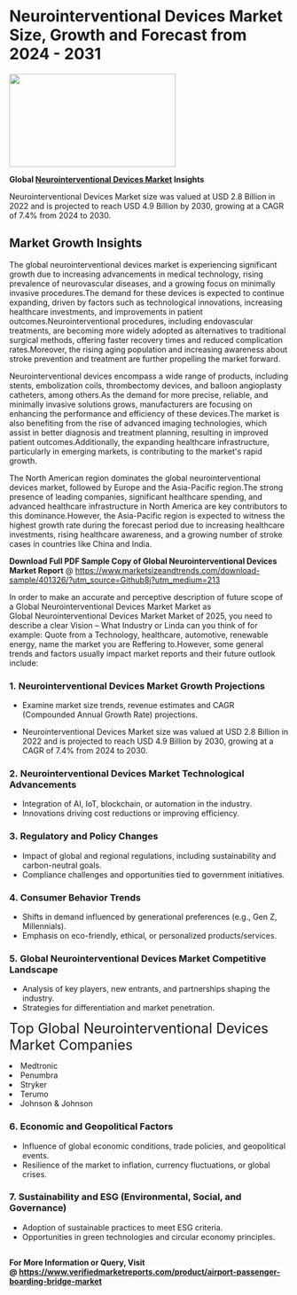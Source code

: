 <H1>Neurointerventional Devices Market Size, Growth and Forecast from 2024 - 2031</H1><img class="aligncenter size-medium wp-image-584254" src="https://thirdeyenews.in/wp-content/uploads/2024/09/Global-Market-Research-300x168.jpeg" alt="" width="300" height="168" /><p><strong>Global&nbsp;<a href="https://www.marketsizeandtrends.com/download-sample/401326/?utm_source=Github8j?utm_medium=213">Neurointerventional Devices Market</a> Insights</strong></p><p>Neurointerventional Devices Market size was valued at USD 2.8 Billion in 2022 and is projected to reach USD 4.9 Billion by 2030, growing at a CAGR of 7.4% from 2024 to 2030.</p><p><h2>Market Growth Insights</h2> <p>The global neurointerventional devices market is experiencing significant growth due to increasing advancements in medical technology, rising prevalence of neurovascular diseases, and a growing focus on minimally invasive procedures.The demand for these devices is expected to continue expanding, driven by factors such as technological innovations, increasing healthcare investments, and improvements in patient outcomes.Neurointerventional procedures, including endovascular treatments, are becoming more widely adopted as alternatives to traditional surgical methods, offering faster recovery times and reduced complication rates.Moreover, the rising aging population and increasing awareness about stroke prevention and treatment are further propelling the market forward.</p> <p>Neurointerventional devices encompass a wide range of products, including stents, embolization coils, thrombectomy devices, and balloon angioplasty catheters, among others.As the demand for more precise, reliable, and minimally invasive solutions grows, manufacturers are focusing on enhancing the performance and efficiency of these devices.The market is also benefiting from the rise of advanced imaging technologies, which assist in better diagnosis and treatment planning, resulting in improved patient outcomes.Additionally, the expanding healthcare infrastructure, particularly in emerging markets, is contributing to the market's rapid growth.</p> <p>The North American region dominates the global neurointerventional devices market, followed by Europe and the Asia-Pacific region.The strong presence of leading companies, significant healthcare spending, and advanced healthcare infrastructure in North America are key contributors to this dominance.However, the Asia-Pacific region is expected to witness the highest growth rate during the forecast period due to increasing healthcare investments, rising healthcare awareness, and a growing number of stroke cases in countries like China and India.</p> <p><span class=""><strong>Download Full PDF Sample Copy of Global Neurointerventional Devices Market Report</strong> @ <a href="https://www.marketsizeandtrends.com/download-sample/401326/?utm_source=Github8j?utm_medium=213" target="_blank">https://www.marketsizeandtrends.com/download-sample/401326/?utm_source=Github8j?utm_medium=213</a></span></p><p>In order to make an accurate and perceptive description of future scope of a Global&nbsp;Neurointerventional Devices Market Market as Global&nbsp;Neurointerventional Devices Market Market of 2025, you need to describe a clear Vision &ndash; What Industry or Linda can you think of for example: Quote from a Technology, healthcare, automotive, renewable energy, name the market you are Reffering to.However, some general trends and factors usually impact market reports and their future outlook include:</p><h3>1.&nbsp;<strong>Neurointerventional Devices Market Growth Projections</strong></h3><ul><li>Examine market size trends, revenue estimates and CAGR (Compounded Annual Growth Rate) projections.</li><li><p>Neurointerventional Devices Market size was valued at USD 2.8 Billion in 2022 and is projected to reach USD 4.9 Billion by 2030, growing at a CAGR of 7.4% from 2024 to 2030.</p></li></ul><h3>2.&nbsp;<strong>Neurointerventional Devices Market Technological Advancements</strong></h3><ul><li>Integration of AI, IoT, blockchain, or automation in the industry.</li><li>Innovations driving cost reductions or improving efficiency.</li></ul><h3>3.&nbsp;<strong>Regulatory and Policy Changes</strong></h3><ul><li>Impact of global and regional regulations, including sustainability and carbon-neutral goals.</li><li>Compliance challenges and opportunities tied to government initiatives.</li></ul><h3>4.&nbsp;<strong>Consumer Behavior Trends</strong></h3><ul><li>Shifts in demand influenced by generational preferences (e.g., Gen Z, Millennials).</li><li>Emphasis on eco-friendly, ethical, or personalized products/services.</li></ul><h3>5.&nbsp;<strong>Global Neurointerventional Devices Market Competitive Landscape</strong></h3><ul><li>Analysis of key players, new entrants, and partnerships shaping the industry.</li><li>Strategies for differentiation and market penetration.</li></ul><p data-pm-slice="1 1 []"><span style="color: inherit; font-family: inherit; font-size: 25px;">Top Global Neurointerventional Devices Market Companies</span></p><div class="" data-test-id=""><p><li>Medtronic</li><li> Penumbra</li><li> Stryker</li><li> Terumo</li><li> Johnson & Johnson</li></p></div><h3>6.&nbsp;<strong>Economic and Geopolitical Factors</strong></h3><ul><li>Influence of global economic conditions, trade policies, and geopolitical events.</li><li>Resilience of the market to inflation, currency fluctuations, or global crises.</li></ul><h3>7.&nbsp;<strong>Sustainability and ESG (Environmental, Social, and Governance)</strong></h3><ul><li>Adoption of sustainable practices to meet ESG criteria.</li><li>Opportunities in green technologies and circular economy principles.</li></ul><h2><strong style="font-size: 14px;">For More Information or Query, Visit @&nbsp;</strong><a style="background-color: #ffffff; font-size: 14px;" href="https://www.marketsizeandtrends.com/report/neurointerventional-devices-market/" target="_blank">https://www.verifiedmarketreports.com/product/airport-passenger-boarding-bridge-market</a></h2>